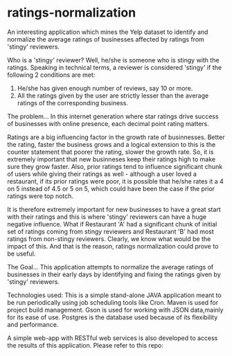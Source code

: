 # ratings-normalization
An interesting application which mines the Yelp dataset to identify and normalize the average ratings of businesses affected by ratings from 'stingy' reviewers.

Who is a 'stingy' reviewer? 
Well, he/she is someone who is stingy with the ratings. Speaking in technical terms, a reviewer is considered 'stingy' if the following 2 conditions are met:
1. He/she has given enough number of reviews, say 10 or more.
2. All the ratings given by the user are strictly lesser than the average ratings of the corresponding business.

The problem...
In this internet generation where star ratings drive success of businesses with online presence, each decimal point rating matters.   

Ratings are a big influencing factor in the growth rate of businnesses. Better the rating, faster the business grows and a logical extension to this is the counter statement that poorer the rating, slower the growth rate. So, it is extremely important that new businneses keep their ratings high to make sure they grow faster. 
Also, prior ratings tend to influence significant chunk of users while giving their ratings as well - although a user loved a restaurant, if its prior ratings were poor, it is possible that he/she rates it a 4 on 5 instead of 4.5 or 5 on 5, which could have been the case if the prior ratings were top notch. 

It is therefore extremely important for new businesses to have a great start with their ratings and this is where 'stingy' reviewers can have a huge negative influence. What if Restaurant 'A' had a significant chunk of initial set of ratings coming from stingy reviewers and Restaurant 'B' had most ratings from non-stingy reviewers. Clearly, we know what would be the impact of this. And that is the reason, ratings normalization could prove to be useful. 

The Goal...
This application attempts to normalize the average ratings of businesses in their early days by identifying and fixing the ratings given by 'stingy' reviewers.

Technologies used:
This is a simple stand-alone JAVA application meant to be run periodically using job scheduling tools like Cron. 
Maven is used for project build management. 
Gson is used for working with JSON data,mainly for its ease of use. 
Postgres is the database used because of its flexibility and performance.

A simple web-app with RESTful web services is also developed to access the results of this application.
Please refer to this repo: 



